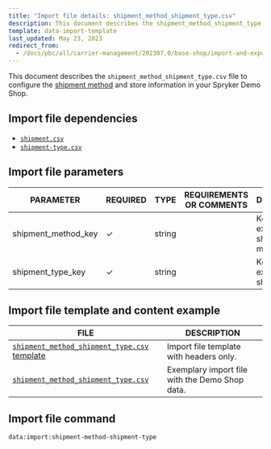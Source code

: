 ```yaml
---
title: "Import file details: shipment_method_shipment_type.csv"
description: This document describes the shipment_method_shipment_type.csv file to configure the shipment information in your Spryker Demo Shop.
template: data-import-template
last_updated: May 23, 2023
redirect_from:
  - /docs/pbc/all/carrier-management/202307.0/base-shop/import-and-export-data/file-details-shipment-method-shipment-type.csv.html
---
```


This document describes the `shipment_method_shipment_type.csv` file to configure the [shipment method](/docs/pbc/all/carrier-management/base-shop/shipment-feature-overview.html) and store information in your Spryker Demo Shop.

## Import file dependencies

* [`shipment.csv`](/docs/pbc/all/carrier-management/{{page.version}}/base-shop/import-and-export-data/import-file-details-shipment.csv.html)
* [`shipment-type.csv`](/docs/pbc/all/carrier-management/{{page.version}}/base-shop/import-and-export-data/import-file-details-shipment-type.csv.html)

## Import file parameters

| PARAMETER | REQUIRED | TYPE | REQUIREMENTS OR COMMENTS | DESCRIPTION |
|---|---|---|---|---|
| shipment_method_key | &check; | string | | Key of the existing shipping method. |
| shipment_type_key | &check; | string | | Key of the existing shipping type. |

## Import file template and content example

| FILE | DESCRIPTION |
|---|---|
| [`shipment_method_shipment_type.csv` template](https://spryker.s3.eu-central-1.amazonaws.com/docs/pbc/all/carrier-management/base-shop/import-and-export-data/file-details-shipment-method-shipment-type.csv.md/template_shipment_method_shipment_type.csv) | Import file template with headers only. |
| [`shipment_method_shipment_type.csv`](https://spryker.s3.eu-central-1.amazonaws.com/docs/pbc/all/carrier-management/base-shop/import-and-export-data/file-details-shipment-method-shipment-type.csv.md/shipment_method_shipment_type.csv) | Exemplary import file with the Demo Shop data. |

## Import file command

```bash
data:import:shipment-method-shipment-type
```
